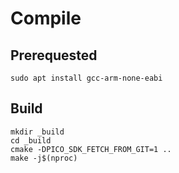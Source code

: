 # Compile

## Prerequested

```
sudo apt install gcc-arm-none-eabi 
```

## Build

```
mkdir _build
cd _build
cmake -DPICO_SDK_FETCH_FROM_GIT=1 ..
make -j$(nproc)
```
